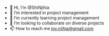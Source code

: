 - 👋 Hi, I’m @ShiNjihia
- 👀 I’m interested in project management
- 🌱 I’m currently learning project management
- 💞️ I’m looking to collaborate on diverse projects
- 📫 How to reach me joy.njihia@gmail.com

<!---
ShiNjihia/ShiNjihia is a ✨ special ✨ repository because its `README.md` (this file) appears on your GitHub profile.
You can click the Preview link to take a look at your changes.
--->
